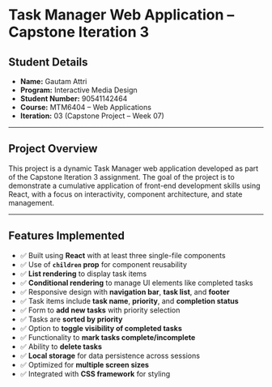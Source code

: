 # Task Manager Web Application – Capstone Iteration 3

## Student Details

- **Name:** Gautam Attri  
- **Program:** Interactive Media Design  
- **Student Number:** 90541142464  
- **Course:** MTM6404 – Web Applications  
- **Iteration:** 03 (Capstone Project – Week 07)

---

## Project Overview

This project is a dynamic Task Manager web application developed as part of the Capstone Iteration 3 assignment. The goal of the project is to demonstrate a cumulative application of front-end development skills using React, with a focus on interactivity, component architecture, and state management.

---

## Features Implemented

- ✅ Built using **React** with at least three single-file components
- ✅ Use of **`children` prop** for component reusability
- ✅ **List rendering** to display task items
- ✅ **Conditional rendering** to manage UI elements like completed tasks
- ✅ Responsive design with **navigation bar**, **task list**, and **footer**
- ✅ Task items include **task name**, **priority**, and **completion status**
- ✅ Form to **add new tasks** with priority selection
- ✅ Tasks are **sorted by priority**
- ✅ Option to **toggle visibility of completed tasks**
- ✅ Functionality to **mark tasks complete/incomplete**
- ✅ Ability to **delete tasks**
- ✅ **Local storage** for data persistence across sessions
- ✅ Optimized for **multiple screen sizes**
- ✅ Integrated with **CSS framework** for styling


